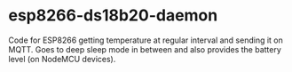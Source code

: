 # esp8266-ds18b20-daemon

Code for ESP8266 getting temperature at regular interval and sending it on MQTT.
Goes to deep sleep mode in between and also provides the battery level (on NodeMCU devices).

